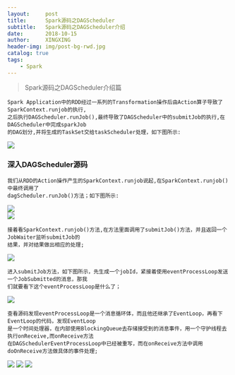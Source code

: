 ```yaml
---
layout:     post
title:      Spark源码之DAGScheduler
subtitle:   Spark源码之DAGScheduler介绍
date:       2018-10-15
author:     XINGXING
header-img: img/post-bg-rwd.jpg
catalog: true
tags:
    - Spark
---
```


>
>Spark源码之DAGScheduler介绍篇
> 

    Spark Application中的RDD经过一系列的Transformation操作后由Action算子导致了SparkContext.runjob的执行,
    之后执行DAGScheduler.runJob(),最终导致了DAGScheduler中的submitJob的执行,在DAGScheduler中完成sparkJob
    的DAG划分,并将生成的TaskSet交给taskScheduler处理，如下图所示:

![](https://ws2.sinaimg.cn/large/006tNbRwgy1fwaee7mjwfj314i0k8q81.jpg)

### 深入DAGScheduler源码

    我们从RDD的Action操作产生的SparkContext.runjob说起,在SparkContext.runjob()中最终调用了
    dagScheduler.runJob()方法；如下图所示:
    
![](https://ws1.sinaimg.cn/large/006tNbRwgy1fwaescks9gj31am0ag74m.jpg)    
![](https://ws2.sinaimg.cn/large/006tNbRwgy1fwaetpjg0dj31js0omta7.jpg)

    接着看SparkContext.runjob()方法,在方法里面调用了submitJob()方法，并且返回一个JobWaiter监听submitJob的
    结果，并对结果做出相应的处理;
    
![](https://ws4.sinaimg.cn/large/006tNbRwgy1fwaeyorajwj31he0tg763.jpg)    

    进入submitJob方法，如下图所示，先生成一个jobId，紧接着使用eventProcessLoop发送一个JobSubmitted的消息，那我
    们就要看下这个eventProcessLoop是什么了；
    
![](https://ws1.sinaimg.cn/large/006tNbRwgy1fwaf3ej89vj31ey13smzc.jpg)  

    查看源码发现eventProcessLoop是一个消息循环体，而且他还继承了EventLoop，再看下EventLoop的代码，发现EventLoop
    是一个时间处理器，在内部使用BlockingQueue去存储接受到的消息事件，用一个守护线程去执行onReceive,而onReceive方法
    在DAGSchedulerEventProcessLoop中已经被重写，而在onReceive方法中调用doOnReceive方法做具体的事件处理;

![](https://ws2.sinaimg.cn/large/006tNbRwgy1fwaf5bggkzj31ee04i3yl.jpg)
![](https://ws3.sinaimg.cn/large/006tNbRwgy1fwaf5xu6kcj31es0qy3zy.jpg)
![](https://ws3.sinaimg.cn/large/006tNbRwgy1fwaf7zgr76j31g415k406.jpg)



